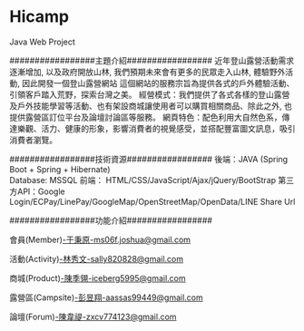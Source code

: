 # Hicamp
Java Web Project

#################主題介紹#################
近年登山露營活動需求逐漸增加, 以及政府開放山林, 
我們預期未來會有更多的民眾走入山林, 體驗野外活動, 因此開發一個登山露營網站
這個網站的服務宗旨為提供各式的戶外體驗活動、引領客戶踏入荒野，探索台灣之美。
經營模式：我們提供了各式各樣的登山露營及戶外技能學習等活動、也有架設商城讓使用者可以購買相關商品、除此之外, 也提供露營區訂位平台及論壇討論區等服務。
網頁特色：配色利用大自然色系，傳達樂觀、活力、健康的形象，影響消費者的視覺感受，並搭配豐富圖文訊息，吸引消費者瀏覽。

#################技術資源#################
後端：JAVA (Spring Boot + Spring + Hibernate)  
      Database: MSSQL
前端： HTML/CSS/JavaScript/Ajax/jQuery/BootStrap
第三方API：Google Login/ECPay/LinePay/GoogleMap/OpenStreetMap/OpenData/LINE Share Url

#################功能介紹#################

會員(Member)-于秉原-ms06f.joshua@gmail.com

活動(Activity)-林秀文-sally820828@gmail.com

商城(Product)-陳季翎-iceberg5995@gmail.com

露營區(Campsite)-彭昱翔-aassas99449@gmail.com

論壇(Forum)-陳韋禔-zxcv774123@gmail.com

